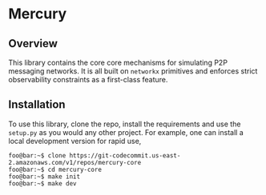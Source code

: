 # Mercury

## Overview

This library contains the core core mechanisms for simulating P2P messaging
networks. It is all built on `networkx` primitives and enforces strict
observability constraints as a first-class feature.

## Installation

To use this library, clone the repo, install the requirements and use the
`setup.py` as you would any other project. For example, one can install a local
development version for rapid use,

```console
foo@bar:~$ clone https://git-codecommit.us-east-2.amazonaws.com/v1/repos/mercury-core
foo@bar:~$ cd mercury-core
foo@bar:~$ make init
foo@bar:~$ make dev
```
